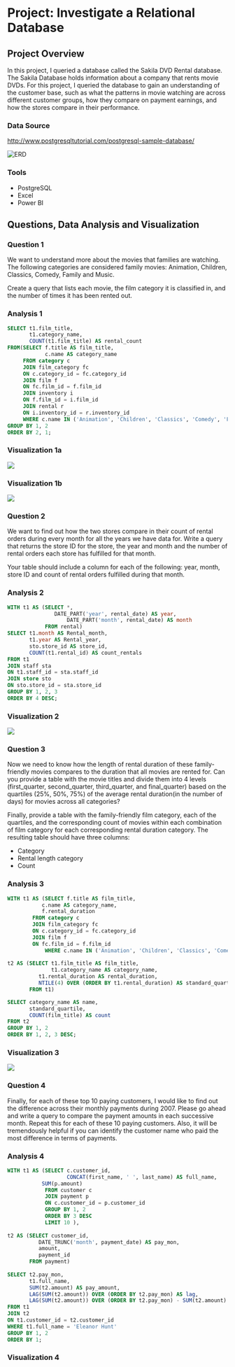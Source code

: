 # Project: Investigate a Relational Database

## Project Overview
In this project, I queried a database called the Sakila DVD Rental database. The Sakila Database holds information about a company that rents movie DVDs. For this project, I queried the database to gain an understanding of the customer base, such as what the patterns in movie watching are across different customer groups, how they compare on payment earnings, and how the stores compare in their performance.

### Data Source
[](http://www.postgresqltutorial.com/postgresql-sample-database/)http://www.postgresqltutorial.com/postgresql-sample-database/

![ERD](/assets/img/dvd-rental-erd-2.png)

### Tools
- PostgreSQL
- Excel
- Power BI

## Questions, Data Analysis and Visualization

### Question 1

We want to understand more about the movies that families are watching. The following categories are considered family movies: Animation, Children, Classics, Comedy, Family and Music.

Create a query that lists each movie, the film category it is classified in, and the number of times it has been rented out.

### Analysis 1

```sql
SELECT t1.film_title, 
       t1.category_name, 
       COUNT(t1.film_title) AS rental_count
FROM(SELECT f.title AS film_title, 
            c.name AS category_name
     FROM category c
     JOIN film_category fc
     ON c.category_id = fc.category_id
     JOIN film f
     ON fc.film_id = f.film_id
     JOIN inventory i
     ON f.film_id = i.film_id
     JOIN rental r
     ON i.inventory_id = r.inventory_id
     WHERE c.name IN ('Animation', 'Children', 'Classics', 'Comedy', 'Family', 'Music')) t1
GROUP BY 1, 2
ORDER BY 2, 1;
```
### Visualization 1a

![](/assets/img/viz1.jpg)

### Visualization 1b

![](/assets/img/viz2.jpg)


### Question 2

We want to find out how the two stores compare in their count of rental orders during every month for all the years we have data for. Write a query that returns the store ID for the store, the year and month and the number of rental orders each store has fulfilled for that month. 

Your table should include a column for each of the following: year, month, store ID and count of rental orders fulfilled during that month.

### Analysis 2

```sql
WITH t1 AS (SELECT *, 
	           DATE_PART('year', rental_date) AS year,
                   DATE_PART('month', rental_date) AS month
            FROM rental)
SELECT t1.month AS Rental_month, 
	   t1.year AS Rental_year, 
	   sto.store_id AS store_id, 
	   COUNT(t1.rental_id) AS count_rentals
FROM t1
JOIN staff sta
ON t1.staff_id = sta.staff_id
JOIN store sto
ON sto.store_id = sta.store_id
GROUP BY 1, 2, 3
ORDER BY 4 DESC;
```

### Visualization 2

![](/assets/img/viz3.jpg)

### Question 3

Now we need to know how the length of rental duration of these family-friendly movies compares to the duration that all movies are rented for. Can you provide a table with the movie titles and divide them into 4 levels (first_quarter, second_quarter, third_quarter, and final_quarter) based on the quartiles (25%, 50%, 75%) of the average rental duration(in the number of days) for movies across all categories?

Finally, provide a table with the family-friendly film category, each of the quartiles, and the corresponding count of movies within each combination of film category for each corresponding rental duration category. The resulting table should have three columns:

- Category
- Rental length category
- Count

### Analysis 3

```sql
WITH t1 AS (SELECT f.title AS film_title, 
		   c.name AS category_name, 
		   f.rental_duration
  	    FROM category c
	    JOIN film_category fc
	    ON c.category_id = fc.category_id
	    JOIN film f
	    ON fc.film_id = f.film_id
            WHERE c.name IN ('Animation', 'Children', 'Classics', 'Comedy', 'Family', 'Music')),
			
t2 AS (SELECT t1.film_title AS film_title, 
              t1.category_name AS category_name, 
	      t1.rental_duration AS rental_duration,
	      NTILE(4) OVER (ORDER BY t1.rental_duration) AS standard_quartile 	
       FROM t1)

SELECT category_name AS name, 
       standard_quartile, 
       COUNT(film_title) AS count
FROM t2
GROUP BY 1, 2
ORDER BY 1, 2, 3 DESC;
```

### Visualization 3

![](/assets/img/viz4.jpg)

### Question 4

Finally, for each of these top 10 paying customers, I would like to find out the difference across their monthly payments during 2007. Please go ahead and write a query to compare the payment amounts in each successive month. Repeat this for each of these 10 paying customers. Also, it will be tremendously helpful if you can identify the customer name who paid the most difference in terms of payments.

### Analysis 4

```sql
WITH t1 AS (SELECT c.customer_id, 
                   CONCAT(first_name, ' ', last_name) AS full_name, 
		   SUM(p.amount)
            FROM customer c
            JOIN payment p
            ON c.customer_id = p.customer_id
            GROUP BY 1, 2
            ORDER BY 3 DESC
            LIMIT 10 ),
			
t2 AS (SELECT customer_id, 
	      DATE_TRUNC('month', payment_date) AS pay_mon, 
	      amount, 
	      payment_id
       FROM payment)
	   
SELECT t2.pay_mon, 
       t1.full_name, 
       SUM(t2.amount) AS pay_amount, 
       LAG(SUM(t2.amount)) OVER (ORDER BY t2.pay_mon) AS lag,
       LAG(SUM(t2.amount)) OVER (ORDER BY t2.pay_mon) - SUM(t2.amount) AS lag_difference
FROM t1
JOIN t2
ON t1.customer_id = t2.customer_id  
WHERE t1.full_name = 'Eleanor Hunt'      
GROUP BY 1, 2
ORDER BY 1;
```

### Visualization 4

